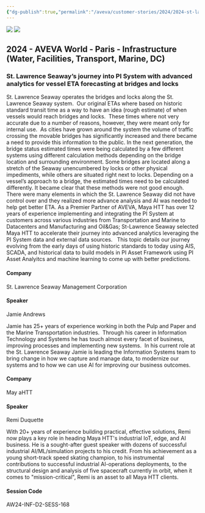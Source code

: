 ```yaml
---
{"dg-publish":true,"permalink":"/aveva/customer-stories/2024/2024-st-lawrence-seaway-s-journey-into-pi-system-with-advanced-analytics-for-vessel-eta-forecasting-at-bridges-and-locks/"}
---
```


![](https://i.imgur.com/GKKPOe1.png)
![](https://i.imgur.com/iAsNW5b.png)

## 2024 - AVEVA World - Paris - Infrastructure (Water, Facilities, Transport, Marine, DC)

### St. Lawrence Seaway’s journey into PI System with advanced analytics for vessel ETA forecasting at bridges and locks

St. Lawrence Seaway operates the bridges and locks along the St. Lawrence Seaway system.  Our original ETAs where based on historic standard transit time as a way to have an idea (rough estimate) of when vessels would reach bridges and locks.  These times where not very accurate due to a number of reasons, however, they were meant only for internal use.  As cities have grown around the system the volume of traffic crossing the movable bridges has significantly increased and there became a need to provide this information to the public. In the next generation, the bridge status estimated times were being calculated by a few different systems using different calculation methods depending on the bridge location and surrounding environment. Some bridges are located along a stretch of the Seaway unencumbered by locks or other physical impediments, while others are situated right next to locks. Depending on a vessel’s approach to a bridge, the estimated times need to be calculated differently. It became clear that these methods were not good enough.  There were many elements in which the St. Lawrence Seaway did not have control over and they realized more advance analysis and AI was needed to help get better ETA. As a Premier Partner of AVEVA, Maya HTT has over 12 years of experience implementing and integrating the PI System at customers across various industries from Transportation and Marine to Datacenters and Manufacturing and Oil&Gas; St-Lawrence Seaway selected Maya HTT to accelerate their journey into advanced analytics leveraging the PI System data and external data sources.   This topic details our journey evolving from the early days of using historic standards to today using AIS, SCADA, and historical data to build models in PI Asset Framework using PI Asset Analyitcs and machine learning to come up with better predictions.

#### Company

St. Lawrence Seaway Management Corporation

#### Speaker

Jamie Andrews

Jamie has 25+ years of experience working in both the Pulp and Paper and the Marine Transportation industries.  Through his career in Information Technology and Systems he has touch almost every facet of business, improving processes and implementing new systems.  In his current role at the St. Lawrence Seaway Jamie is leading the Information Systems team to bring change in how we capture and manage data, to modernize our systems and to how we can use AI for improving our business outcomes.

#### Company

May aHTT

#### Speaker

Remi Duquette

With 20+ years of experience building practical, effective solutions, Remi now plays a key role in heading Maya HTT's industrial IoT, edge, and AI business. He is a sought-after guest speaker with dozens of successful industrial AI/ML/simulation projects to his credit. From his achievement as a young short-track speed skating champion, to his instrumental contributions to successful industrial AI-operations deployments, to the structural design and analysis of five spacecraft currently in orbit, when it comes to "mission-critical", Remi is an asset to all Maya HTT clients.

#### Session Code

AW24-INF-D2-SESS-168